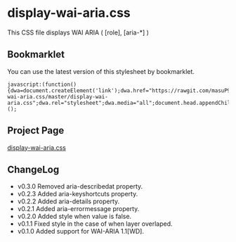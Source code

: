 # display-wai-aria.css
This CSS file displays WAI ARIA ( [role], [aria-*] )

## Bookmarklet

You can use the latest version of this stylesheet by bookmarklet.

```
javascript:(function(){dwa=document.createElement('link');dwa.href="https://rawgit.com/masuP9/display-wai-aria.css/master/display-wai-aria.css";dwa.rel="stylesheet";dwa.media="all";document.head.appendChild(dwa);})();
```

## Project Page

[display-wai-aria.css](http://masup9.github.io/display-wai-aria.css/)

## ChangeLog

- v0.3.0 Removed aria-describedat property.
- v0.2.3 Added aria-keyshortcuts property.
- v0.2.2 Added aria-details property.
- v0.2.1 Added aria-errormessage property.
- v0.2.0 Added style when value is false.
- v0.1.1 Fixed style in the case of when layer overlaped.
- v0.1.0 Added support for WAI-ARIA 1.1[WD].
